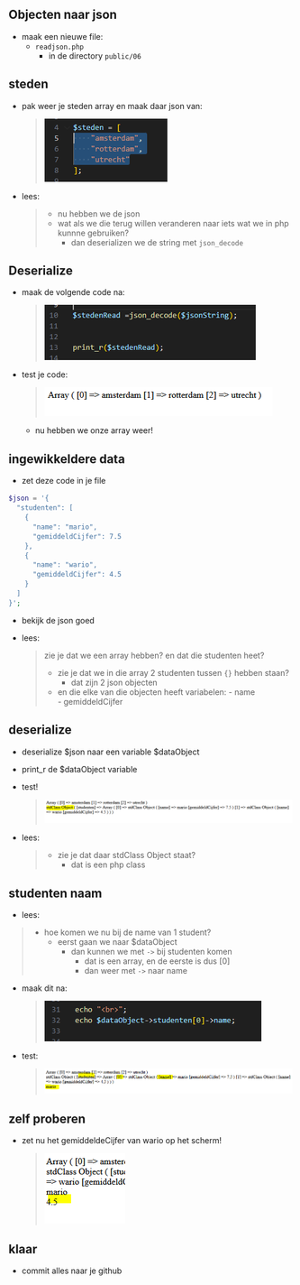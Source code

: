 
## Objecten naar json

- maak een nieuwe file:
    - `readjson.php`
        - in de directory `public/06`


## steden

- pak weer je steden array en maak daar json van:
    > ![](img/stedenarray.PNG)

- lees:
    > - nu hebben we de json
    > - wat als we die terug willen veranderen naar iets wat we in php kunnne gebruiken?
    >   - dan deserializen we de string met `json_decode`

## Deserialize

- maak de volgende code na:

    > ![](img/stedenread.PNG)

- test je code:
    > ![](img/array.PNG)
    - nu hebben we onze array weer!

## ingewikkeldere data

- zet deze code in je file
```php
$json = '{
  "studenten": [
    {
      "name": "mario",
      "gemiddeldCijfer": 7.5
    },
    {
      "name": "wario",
      "gemiddeldCijfer": 4.5
    }
  ]
}';
```
- bekijk de json goed

- lees:
    > zie je dat we een array hebben? en dat die studenten heet?
    > - zie je dat we in die array 2 studenten tussen `{}` hebben staan?
    >     - dat zijn 2 json objecten
    > - en die elke van die objecten heeft variabelen:
    >       - name  
    >       - gemiddeldCijfer 
    
## deserialize

- deserialize $json naar een variable $dataObject
- print_r de $dataObject variable

- test!
    > ![](img/stdobject.PNG)

- lees:
    >    - zie je dat daar stdClass Object staat?
    >       - dat is een php class

## studenten naam

- lees:
> - hoe komen we nu bij de name van 1 student?
>   - eerst gaan we naar $dataObject
>       - dan kunnen we met `->` bij studenten komen
>           - dat is een array, en de eerste is dus [0]
>           - dan weer met `->` naar name


- maak dit na:
    > ![](img/echoname.PNG)

- test:
    > ![](img/path.PNG)

## zelf proberen

- zet nu het gemiddeldeCijfer van wario op het scherm!

    > ![](img/45.PNG)


## klaar
- commit alles naar je github
